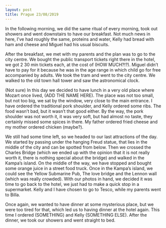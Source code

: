 ```yaml
---
layout: post
title: Prague 23/08/2019
---
```


In the following morning, we did the same ritual of every morning, took out showers and went downstairs to have our breakfast. Not much news in here, I’ve had roughly the same, proteins and water, Kelly had bread with ham and cheese and Miguel had his usual biscuits.

After the breakfast, we met with my parents and the plan was to go to the city centre. We bought the public transport tickets right there in the hotel, we got 2 30 min tickets each, at the cost of (HOW MUCH?!?). Miguel didn’t have to pay for it because he was in the age range in which child go for free accompanied by adults. We took the tram and went to the city centre. We walked to the old town hall tower and saw the astronomical clock.

(Not sure) In this day we decided to have lunch in a very old place where Mozart once lived, (ADD THE NAME HERE). The place was not too small, but not too big, we sat by the window, very close to the main entrance. I have ordered the traditional pork shoulder, and Kelly ordered some ribs. The food wasn’t bad, but it wasn’t that good either. By the way, the pork shoulder was not worth it, it was very soft, but had almost no taste, they certainly missed some spices in there. My father ordered fried cheese and my mother ordered chicken (maybe?).

We still had some time left, so we headed to our last attractions of the day. We started by passing under the hanging Freud statue, that lies in the middle of the city and can be spotted from below. Then we crossed the Charles Bridge (which we ended up with the opinion that it is not really worth it, there is nothing special about the bridge) and walked in the Kampa’s island. On the middle of the way, we have stopped and bought some orange juice in a street food truck. Once in the Kampa’s island, we could see the Yellow Submarine Pub, The love bridge and the Lennon wall (which was really crowded). With our photos in hand, we decided it was time to go back to the hotel, we just had to make a quick stop in a supermarket. Kelly and I have chosen to go to Tesco, while my parents went to Billa.

Once again, we wanted to have dinner at some mysterious place, but we were too tired for that, which led us to having dinner at the hotel again. This time I ordered (SOMETHING) and Kelly (SOMETHING ELSE). After the dinner, we took our showers and went straight to bed.
